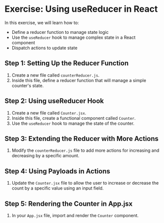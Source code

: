 # Exercise: Using useReducer in React

In this exercise, we will learn how to:

- Define a reducer function to manage state logic
- Use the `useReducer` hook to manage complex state in a React component
- Dispatch actions to update state

## Step 1: Setting Up the Reducer Function

1. Create a new file called `counterReducer.js`.
2. Inside this file, define a reducer function that will manage a simple counter's state.

## Step 2: Using useReducer Hook

1. Create a new file called `Counter.jsx`.
2. Inside this file, create a functional component called `Counter`.
3. Use the `useReducer` hook to manage the state of the counter.

## Step 3: Extending the Reducer with More Actions

1. Modify the `counterReducer.js` file to add more actions for increasing and decreasing by a specific amount.

## Step 4: Using Payloads in Actions

1. Update the `Counter.jsx` file to allow the user to increase or decrease the count by a specific value using an input field.

## Step 5: Rendering the Counter in App.jsx

1. In your `App.jsx` file, import and render the `Counter` component.